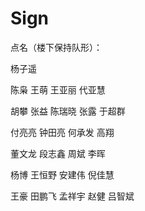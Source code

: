 # Sign


点名（楼下保持队形）：


杨子遥

陈枭 王萌 王亚丽 代亚慧

胡攀 张益 陈瑞晓 张露 于超群

付亮亮 钟田亮 何承发 高翔

董文龙 段志鑫 周斌 李晖

杨博 王恒野 安建伟 倪佳慧

王豪 田鹏飞 孟祥宇 赵健 吕智斌